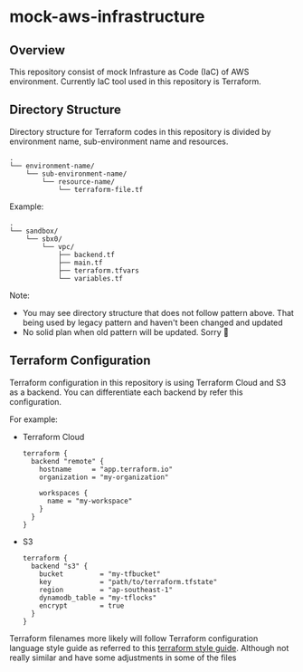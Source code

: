 # mock-aws-infrastructure

## Overview

This repository consist of mock Infrasture as Code (IaC) of AWS environment. Currently IaC tool used in this repository is Terraform.

## Directory Structure

Directory structure for Terraform codes in this repository is divided by environment name, sub-environment name and resources.

```
.
└── environment-name/
    └── sub-environment-name/
        └── resource-name/
            └── terraform-file.tf
```

Example:

```
.
└── sandbox/
    └── sbx0/
        └── vpc/
            ├── backend.tf
            ├── main.tf
            ├── terraform.tfvars
            └── variables.tf
```

Note: 
- You may see directory structure that does not follow pattern above. That being used by legacy pattern and haven't been changed and updated
- No solid plan when old pattern will be updated. Sorry :pray:

## Terraform Configuration

Terraform configuration in this repository is using Terraform Cloud and S3 as a backend. You can differentiate each backend by refer this configuration.

For example:

- Terraform Cloud
    ```
    terraform {
      backend "remote" {
        hostname     = "app.terraform.io"
        organization = "my-organization"

        workspaces {
          name = "my-workspace"
        }
      }
    }
    ```

- S3
    ```
    terraform {
      backend "s3" {
        bucket         = "my-tfbucket"
        key            = "path/to/terraform.tfstate"
        region         = "ap-southeast-1"
        dynamodb_table = "my-tflocks"
        encrypt        = true
      }
    }
    ```

Terraform filenames more likely will follow Terraform configuration language style guide as referred to this [terraform style guide](https://developer.hashicorp.com/terraform/language/style). Although not really similar and have some adjustments in some of the files
